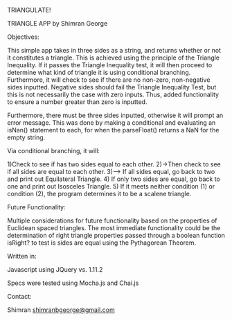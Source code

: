TRIANGULATE!

TRIANGLE APP by Shimran George

Objectives:

This simple app takes in three sides as a string, and returns whether or not it constitutes a triangle. This is achieved using the principle of the Triangle Inequality. If it passes the Triangle Inequality test, it will then proceed to determine what kind of triangle it is using conditional branching. Furthermore, it will check to see if there are no non-zero, non-negative sides inputted. Negative sides should fail the Triangle Inequality Test, but this is not necessarily the case with zero inputs. Thus, added functionality to ensure a number greater than zero is inputted.

Furthermore, there must be three sides inputted, otherwise it will prompt an error message. This was done by making a conditional and evaluating an isNan() statement to each, for when the parseFloat() returns a NaN for the empty string.

Via conditional branching, it will:

1)Check to see if has two sides equal to each other.
2)->Then check to see if all sides are equal to each other.
3)--> If all sides equal, go back to two and print out Equilateral Triangle.
4) If only two sides are equal, go back to one and print out Isosceles Triangle.
5) If it meets neither condition (1) or condition (2), the program determines it to be a scalene triangle.

Future Functionality:

Multiple considerations for future functionality based on the properties of Euclidean spaced triangles. The most immediate functionality could be the determination of right triangle properties passed through a boolean function isRight? to test is sides are equal using the Pythagorean Theorem.


Written in:

Javascript using JQuery vs. 1.11.2

Specs were tested using Mocha.js and Chai.js

Contact:

Shimran
shimranbgeorge@gmail.com
